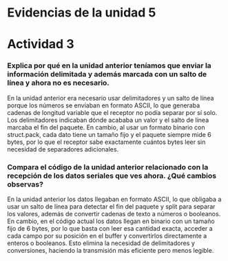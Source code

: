 
# Evidencias de la unidad 5
# Actividad 3 
### Explica por qué en la unidad anterior teníamos que enviar la información delimitada y además marcada con un salto de línea y ahora no es necesario.
En la unidad anterior era necesario usar delimitadores y un salto de línea porque los números se enviaban en formato ASCII, lo que generaba cadenas de longitud variable que el receptor no podía separar por sí solo. Los delimitadores indicaban dónde acababa un valor y el salto de línea marcaba el fin del paquete. En cambio, al usar un formato binario con struct.pack, cada dato tiene un tamaño fijo y el paquete siempre mide 6 bytes, por lo que el receptor sabe exactamente cuántos bytes leer sin necesidad de separadores adicionales.


### Compara el código de la unidad anterior relacionado con la recepción de los datos seriales que ves ahora. ¿Qué cambios observas?

En la unidad anterior los datos llegaban en formato ASCII, lo que obligaba a usar un salto de línea para detectar el fin del paquete y split para separar los valores, además de convertir cadenas de texto a números o booleanos. En cambio, en el código actual los datos llegan en binario con un tamaño fijo de 6 bytes, por lo que basta con leer esa cantidad exacta, acceder a cada campo por su posición en el buffer y convertirlos directamente a enteros o booleanos. Esto elimina la necesidad de delimitadores y conversiones, haciendo la transmisión más eficiente pero menos legible.

